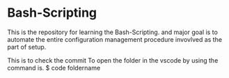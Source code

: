 # Bash-Scripting
This is the repository for learning the Bash-Scripting. and major goal is to automate the entire configuration management procedure  invovlved as the part of setup.

This is to check the commit
To open the folder in the vscode by using the command is.
$ code foldername